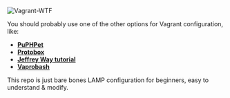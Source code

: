 ![Vagrant-WTF](http://oi59.tinypic.com/2dllrae.jpg)

You should probably use one of the other options for Vagrant configuration, like:
* [__PuPHPet__](https://puphpet.com/)
* [__Protobox__](http://getprotobox.com/)
* [__Jeffrey Way tutorial__](https://gist.github.com/JeffreyWay/af0ee7311abfde3e3b73)
* [__Vaprobash__](http://fideloper.github.io/Vaprobash/index.html)

This repo is just bare bones LAMP configuration for beginners, easy to understand & modify.